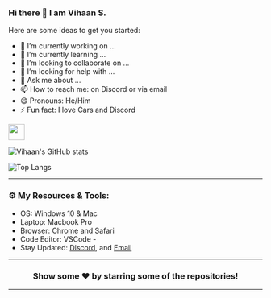 ### Hi there 👋 I am Vihaan S.

Here are some ideas to get you started:

- 🔭 I’m currently working on ...
- 🌱 I’m currently learning ...
- 👯 I’m looking to collaborate on ...
- 🤔 I’m looking for help with ...
- 💬 Ask me about ...
- 📫 How to reach me: on Discord or via email
- 😄 Pronouns: He/Him
- ⚡ Fun fact: I love Cars and Discord


<img height="32" width="32" src="https://cdn.jsdelivr.net/npm/simple-icons@v6/icons/youtube.svg" />


![Vihaan's GitHub stats](https://github-readme-stats.vercel.app/api?username=VihaanSaini&show_icons=true&theme=vision-friendly-dark) 

![Top Langs](https://github-readme-stats.vercel.app/api/top-langs/?username=VihaanSaini&langs_count=20&theme=vision-friendly-dark&layout=compact)

---

### ⚙️ My Resources & Tools:

- OS: Windows 10 & Mac
- Laptop: Macbook Pro
- Browser: Chrome and Safari
- Code Editor: VSCode -
- Stay Updated: [Discord](https://discord.gg/PCypEXv5Wa), and [Email](mailto:Vihaansaini00@gmail.com)

---

<h3 align=center>Show some ❤️ by starring some of the repositories!</h3>

---
